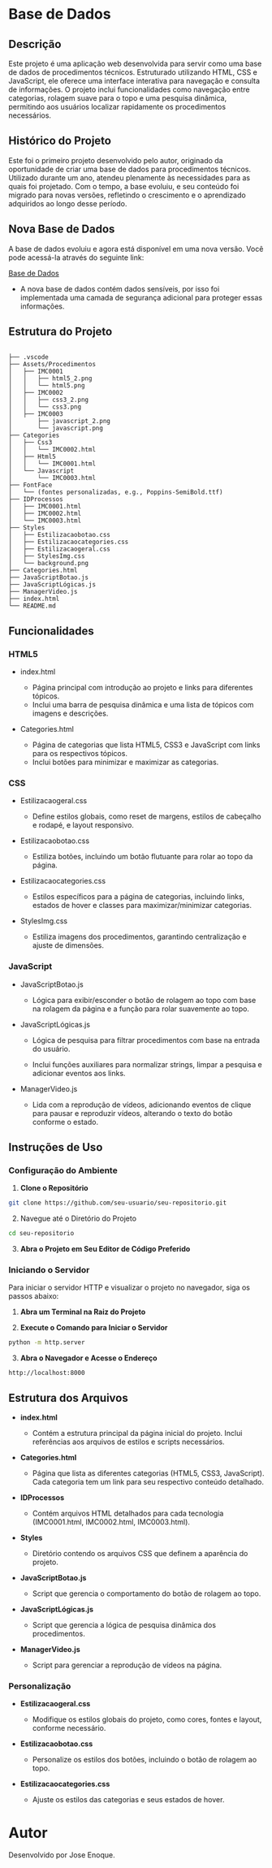 # Base de Dados

## Descrição

Este projeto é uma aplicação web desenvolvida para servir como uma base de dados de procedimentos técnicos. Estruturado utilizando HTML, CSS e JavaScript, ele oferece uma interface interativa para navegação e consulta de informações. O projeto inclui funcionalidades como navegação entre categorias, rolagem suave para o topo e uma pesquisa dinâmica, permitindo aos usuários localizar rapidamente os procedimentos necessários.

## Histórico do Projeto

Este foi o primeiro projeto desenvolvido pelo autor, originado da oportunidade de criar uma base de dados para procedimentos técnicos. Utilizado durante um ano, atendeu plenamente às necessidades para as quais foi projetado. Com o tempo, a base evoluiu, e seu conteúdo foi migrado para novas versões, refletindo o crescimento e o aprendizado adquiridos ao longo desse período.

## Nova Base de Dados

A base de dados evoluiu e agora está disponível em uma nova versão. Você pode acessá-la através do seguinte link:

<a href="https://esdatabase.vercel.app/login" target="_blank">Base de Dados</a>

- A nova base de dados contém dados sensíveis, por isso foi implementada uma camada de segurança adicional para proteger essas informações.

## Estrutura do Projeto

```plaintext

├── .vscode
├── Assets/Procedimentos
│   ├── IMC0001
│   │   ├── html5_2.png
│   │   └── html5.png
│   ├── IMC0002
│   │   ├── css3_2.png
│   │   └── css3.png
│   ├── IMC0003
│       ├── javascript_2.png
│       └── javascript.png
├── Categories
│   ├── Css3
│   │   └── IMC0002.html
│   ├── Html5
│   │   └── IMC0001.html
│   └── Javascript
│       └── IMC0003.html
├── FontFace
│   └── (fontes personalizadas, e.g., Poppins-SemiBold.ttf)
├── IDProcessos
│   ├── IMC0001.html
│   ├── IMC0002.html
│   └── IMC0003.html
├── Styles
│   ├── Estilizacaobotao.css
│   ├── Estilizacaocategories.css
│   ├── Estilizacaogeral.css
│   ├── StylesImg.css
│   └── background.png
├── Categories.html
├── JavaScriptBotao.js
├── JavaScriptLógicas.js
├── ManagerVideo.js
├── index.html
└── README.md

```

## Funcionalidades

### HTML5

- index.html

    - Página principal com introdução ao projeto e links para diferentes tópicos.
    - Inclui uma barra de pesquisa dinâmica e uma lista de tópicos com imagens e descrições.

- Categories.html

    - Página de categorias que lista HTML5, CSS3 e JavaScript com links para os respectivos tópicos.
    - Inclui botões para minimizar e maximizar as categorias.

### CSS

- Estilizacaogeral.css

    - Define estilos globais, como reset de margens, estilos de cabeçalho e rodapé, e layout responsivo.

- Estilizacaobotao.css

    - Estiliza botões, incluindo um botão flutuante para rolar ao topo da página.

- Estilizacaocategories.css

    - Estilos específicos para a página de categorias, incluindo links, estados de hover e classes para maximizar/minimizar categorias.

- StylesImg.css

    - Estiliza imagens dos procedimentos, garantindo centralização e ajuste de dimensões.

### JavaScript

- JavaScriptBotao.js

    - Lógica para exibir/esconder o botão de rolagem ao topo com base na rolagem da página e a função para rolar suavemente ao topo.

- JavaScriptLógicas.js

    - Lógica de pesquisa para filtrar procedimentos com base na entrada do usuário.

    - Inclui funções auxiliares para normalizar strings, limpar a pesquisa e adicionar eventos aos links.

- ManagerVideo.js

    - Lida com a reprodução de vídeos, adicionando eventos de clique para pausar e reproduzir vídeos, alterando o texto do botão conforme o estado.

## Instruções de Uso

### Configuração do Ambiente

1. <strong>Clone o Repositório</strong>

```bash
git clone https://github.com/seu-usuario/seu-repositorio.git
```

2. Navegue até o Diretório do Projeto

```bash
cd seu-repositorio
```

3. <strong>Abra o Projeto em Seu Editor de Código Preferido</strong>

### Iniciando o Servidor

Para iniciar o servidor HTTP e visualizar o projeto no navegador, siga os passos abaixo:

1. <strong>Abra um Terminal na Raiz do Projeto</strong>

2. <strong>Execute o Comando para Iniciar o Servidor</strong>

```bash
python -m http.server
```

3. <strong>Abra o Navegador e Acesse o Endereço</strong>

```plaintext
http://localhost:8000
```

## Estrutura dos Arquivos

- <strong>index.html</strong>

    - Contém a estrutura principal da página inicial do projeto. Inclui referências aos arquivos de estilos e scripts necessários.

- <strong>Categories.html</strong>

    - Página que lista as diferentes categorias (HTML5, CSS3, JavaScript). Cada categoria tem um link para seu respectivo conteúdo detalhado.

- <strong>IDProcessos</strong>

    - Contém arquivos HTML detalhados para cada tecnologia (IMC0001.html, IMC0002.html, IMC0003.html).

- <strong>Styles</strong>

    - Diretório contendo os arquivos CSS que definem a aparência do projeto.

- <strong>JavaScriptBotao.js</strong>

    - Script que gerencia o comportamento do botão de rolagem ao topo.

- <strong>JavaScriptLógicas.js</strong>

    - Script que gerencia a lógica de pesquisa dinâmica dos procedimentos.

- <strong>ManagerVideo.js</strong>

    - Script para gerenciar a reprodução de vídeos na página.

### Personalização

- <strong>Estilizacaogeral.css</strong>

    - Modifique os estilos globais do projeto, como cores, fontes e layout, conforme necessário.

- <strong>Estilizacaobotao.css</strong>

    - Personalize os estilos dos botões, incluindo o botão de rolagem ao topo.

- <strong>Estilizacaocategories.css</strong>

    - Ajuste os estilos das categorias e seus estados de hover.

# Autor
Desenvolvido por Jose Enoque.

#